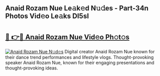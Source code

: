## Anaid Rozam Nue Le𝚊k𝚎d N𝚞𝚍es - Part-34n Photos Vid𝚎o Le𝚊ks DI5sI

# <h2><a href="http://fb1fh4.evod.top/?m=Anaid+Rozam+Nue">🔗 👉🔴 Anaid Rozam Nue Vid𝚎o Ph𝚘t𝚘s</a></h2>

[![Anaid Rozam Nue N𝚞d𝚎s](https://i.imgur.com/8V9OHl7.gif)](http://fb1fh4.evod.top/?m=Anaid+Rozam+Nue)
Digital creator Anaid Rozam Nue known for their dance trend performances and lifestyle vlogs. Thought-provoking speaker Anaid Rozam Nue, known for their engaging presentations and thought-provoking ideas. 
